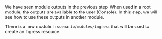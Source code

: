 We have seen module outputs in the previous step. When used in a root module, the outputs are available to the user (Console). In this step, we will see how to use these outputs in another module.

There is a new module in `scenario/modules/ingress` that will be used to create an Ingress resource.
